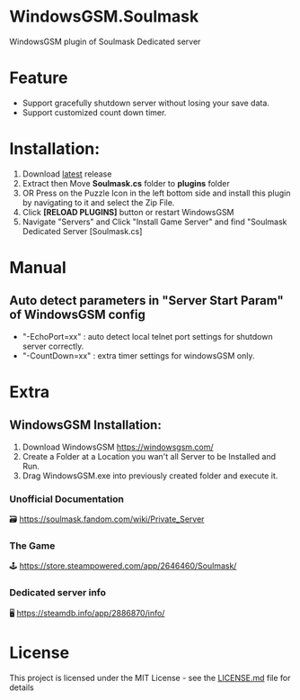 # WindowsGSM.Soulmask
WindowsGSM plugin of Soulmask Dedicated server 

# Feature
- Support gracefully shutdown server without losing your save data.
- Support customized count down timer.

# Installation:
1. Download [latest](https://github.com/kimklai/WindowsGSM.Soulmask/releases/latest) release
2. Extract then Move **Soulmask.cs** folder to **plugins** folder
3. OR Press on the Puzzle Icon in the left bottom side and install this plugin by navigating to it and select the Zip File.
4. Click **[RELOAD PLUGINS]** button or restart WindowsGSM
5. Navigate "Servers" and Click "Install Game Server" and find "Soulmask Dedicated Server [Soulmask.cs]

# Manual
## Auto detect parameters in "Server Start Param" of WindowsGSM config
- "-EchoPort=xx" : auto detect local telnet port settings for shutdown server correctly.
- "-CountDown=xx" : extra timer settings for windowsGSM only.

# Extra
## WindowsGSM Installation: 
1. Download  WindowsGSM https://windowsgsm.com/ 
2. Create a Folder at a Location you wan't all Server to be Installed and Run.
4. Drag WindowsGSM.exe into previously created folder and execute it.

### Unofficial Documentation
🗃️ https://soulmask.fandom.com/wiki/Private_Server

### The Game
🕹️ https://store.steampowered.com/app/2646460/Soulmask/

### Dedicated server info
🖥️ https://steamdb.info/app/2886870/info/

# License
This project is licensed under the MIT License - see the <a href="https://github.com/ohmcodes/WindowsGSM.Soulmask/blob/main/LICENSE">LICENSE.md</a> file for details

